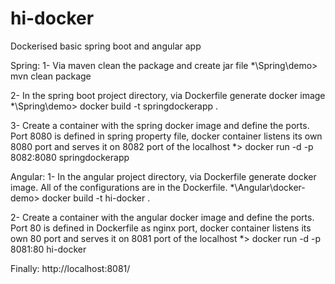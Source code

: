 # hi-docker
Dockerised basic spring boot and angular app

Spring: 
1- Via maven clean the package and create jar file
*\Spring\demo> mvn clean package

2- In the spring boot project directory, via Dockerfile generate docker image 
*\Spring\demo> docker build -t springdockerapp .

3- Create a container with the spring docker image and define the ports. Port 8080 is defined in spring property file, docker container listens its own 8080 port and serves it on 8082 port of the localhost
*> docker run -d -p 8082:8080 springdockerapp

Angular: 
1- In the angular project directory, via Dockerfile generate docker image. All of the configurations are in the Dockerfile.
*\Angular\docker-demo> docker build -t hi-docker .

2- Create a container with the angular docker image and define the ports. Port 80 is defined in Dockerfile as nginx port, docker container listens its own 80 port and serves it on 8081 port of the localhost
*> docker run -d -p 8081:80 hi-docker

Finally: 
http://localhost:8081/
